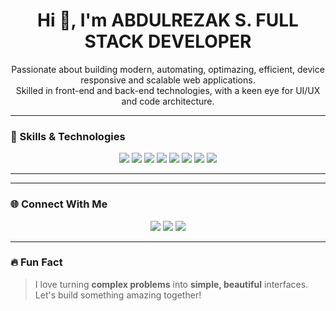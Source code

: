 <!-- Profile Banner -->

<h1 align="center">Hi 👋, I'm ABDULREZAK S. FULL STACK DEVELOPER</h1>

<p align="center">
  Passionate about building modern, automating, optimazing, efficient, device responsive and scalable web applications.<br />
  Skilled in front-end and back-end technologies, with a keen eye for UI/UX and code architecture.
</p>

---
### 🚀 Skills & Technologies

<p align="center">
  <img src="https://img.shields.io/badge/HTML5-E34F26?style=for-the-badge&logo=html5&logoColor=white" />
  <img src="https://img.shields.io/badge/CSS3-1572B6?style=for-the-badge&logo=css3&logoColor=white" />
  <img src="https://img.shields.io/badge/JavaScript-F7DF1E?style=for-the-badge&logo=javascript&logoColor=black" />
  <img src="https://img.shields.io/badge/React-61DAFB?style=for-the-badge&logo=react&logoColor=black" />
  <img src="https://img.shields.io/badge/Java-007396?style=for-the-badge&logo=java&logoColor=white" />
  <img src="https://img.shields.io/badge/PHP-777BB4?style=for-the-badge&logo=php&logoColor=white" />
  <img src="https://img.shields.io/badge/Laravel-F05340?style=for-the-badge&logo=laravel&logoColor=white" />
  <img src="https://img.shields.io/badge/Bootstrap-7952B3?style=for-the-badge&logo=bootstrap&logoColor=white" />
</p>

---

---

### 🌐 Connect With Me

<p align="center">
  <a href="https://www.linkedin.com/posts/abdulrezak-shukra-1b905b32b_activity-7335885787168727040-LJfZ?utm_source=social_share_video_v2&utm_medium=android_app&rcm=ACoAAFMfkF0BnA2BsYjr9NSEAk0ThJLL-17DDPM&utm_campaign=copy_link"><img src="https://img.shields.io/badge/LinkedIn-0077B5?style=flat-square&logo=linkedin&logoColor=white"/></a>
  <a href="mailto:abdulrezakshukra17@gmail.com"><img src="https://img.shields.io/badge/Email-D14836?style=flat-square&logo=gmail&logoColor=white"/></a>
  <a href="https://www.upwork.com/freelancers/~01dae7cb4b2c394be5"><img src="https://img.shields.io/badge/Portfolio-000000?style=flat-square&logo=github&logoColor=white"/></a>
</p>

---

### 🔥 Fun Fact

> I love turning **complex problems** into **simple, beautiful** interfaces. Let's build something amazing together!
